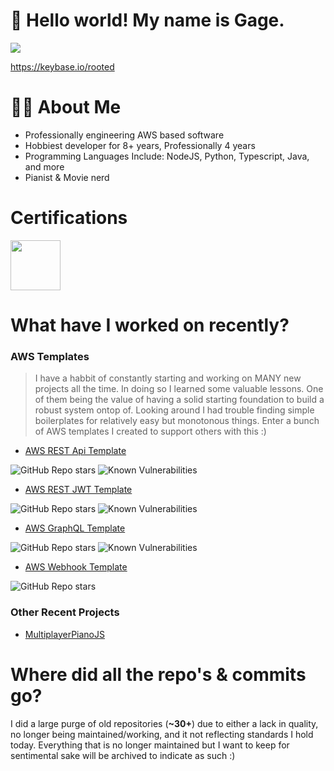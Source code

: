# 👋 Hello world! My name is Gage.
<img src="https://profile-counter.glitch.me/gagepielsticker/count.svg" />

https://keybase.io/rooted

# 👩‍💻 About Me

- Professionally engineering AWS based software
- Hobbiest developer for 8+ years, Professionally 4 years
- Programming Languages Include: NodeJS, Python, Typescript, Java, and more
- Pianist & Movie nerd

# Certifications
<img src="https://images.credly.com/size/220x220/images/00634f82-b07f-4bbd-a6bb-53de397fc3a6/image.png" width="80px" />

# What have I worked on recently?
 
### AWS Templates
> I have a habbit of constantly starting and working on MANY new projects all the time. In doing so I learned some valuable lessons. One of them being the value of having a solid starting foundation to build a robust system ontop of. Looking around I had trouble finding simple boilerplates for relatively easy but monotonous things. Enter a bunch of AWS templates I created to support others with this :)

- [AWS REST Api Template](https://github.com/GagePielsticker/AWS-Api-Template)
  
![GitHub Repo stars](https://img.shields.io/github/stars/gagepielsticker/AWS-Api-Template)
![Known Vulnerabilities](https://snyk.io/test/github/gagepielsticker/AWS-Api-Template/badge.svg) 

- [AWS REST JWT Template](https://github.com/GagePielsticker/AWS-Auth-Template)
  
![GitHub Repo stars](https://img.shields.io/github/stars/gagepielsticker/AWS-Auth-Template)
![Known Vulnerabilities](https://snyk.io/test/github/gagepielsticker/AWS-Auth-Template/badge.svg) 

- [AWS GraphQL Template](https://github.com/GagePielsticker/AWS-GraphQL-Template)
  
![GitHub Repo stars](https://img.shields.io/github/stars/gagepielsticker/AWS-GraphQL-Template)
![Known Vulnerabilities](https://snyk.io/test/github/gagepielsticker/AWS-GraphQL-Template/badge.svg) 

- [AWS Webhook Template](https://github.com/GagePielsticker/AWS-Webhook-Template)
  
![GitHub Repo stars](https://img.shields.io/github/stars/gagepielsticker/AWS-Webhook-Template)

### Other Recent Projects
- [MultiplayerPianoJS](https://github.com/GagePielsticker/MultiplayerPianoJS)

# Where did all the repo's & commits go?
I did a large purge of old repositories (**~30+**) due to either a lack in quality, no longer being maintained/working, and it not reflecting standards I hold today. Everything that is no longer maintained but I want to keep for sentimental sake will be archived to indicate as such :)

